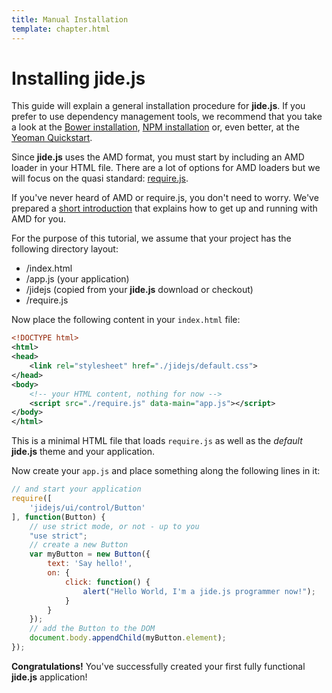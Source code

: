 ```yaml
---
title: Manual Installation
template: chapter.html
---
```


# Installing jide.js

This guide will explain a general installation procedure for **jide.js**. If you prefer to use dependency management tools,
we recommend that you take a look at the [Bower installation](/guide/00-installation/02-with-bower.html),
[NPM installation](/guide/00-installation/021-with-npm.html) or, even better,
at the [Yeoman Quickstart](/guide/00-installation/03-with-yeoman.html).

Since **jide.js** uses the AMD format, you must start by including an AMD loader in your HTML file. There
are a lot of options for AMD loaders but we will focus on the quasi standard: [require.js](http://www.requirejs.org).

If you've never heard of AMD or require.js, you don't need to worry. We've prepared a
[short introduction](/guide/01-core-concepts/00-modules.md) that explains how to get up and running with AMD for you.

For the purpose of this tutorial, we assume that your project has the following directory layout:

* /index.html
* /app.js (your application)
* /jidejs (copied from your **jide.js** download or checkout)
* /require.js

Now place the following content in your `index.html` file:

```xml
<!DOCTYPE html>
<html>
<head>
    <link rel="stylesheet" href="./jidejs/default.css">
</head>
<body>
    <!-- your HTML content, nothing for now -->
    <script src="./require.js" data-main="app.js"></script>
</body>
</html>
```

This is a minimal HTML file that loads `require.js` as well as the *default* **jide.js** theme and
your application.

Now create your `app.js` and place something along the following lines in it:

```javascript
// and start your application
require([
    'jidejs/ui/control/Button'
], function(Button) {
    // use strict mode, or not - up to you
    "use strict";
    // create a new Button
    var myButton = new Button({
        text: 'Say hello!',
        on: {
            click: function() {
                alert("Hello World, I'm a jide.js programmer now!");
            }
        }
    });
    // add the Button to the DOM
    document.body.appendChild(myButton.element);
});
```

**Congratulations!** You've successfully created your first fully functional **jide.js** application!